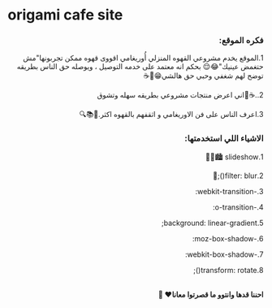 # origami cafe site

<div dir="rtl">



### فكره الموقع:


1.الموقع يخدم مشروعي القهوه المنزلي أُوريغامي اقووى قهوه ممكن تجربونها"مش حتغمض عينيك"😂😌 بحكم انه معتمد على خدمه التوصيل ، ويوصله حق الناس بطريقه توضح لهم شغفي وحبي حق هالشي😁🧠☕️

2..☕️🍯اني اعرض منتجات مشروعي بطريقه سهله وتشوق

3.اعرف الناس على فن الاوريغامي و اثقفهم بالقهوه اكثر.🎨📚🔍

### الاشياء اللي استخدمتها:

1.slideshow 🏙🌆🌃

2.filter: blur();📸

3.-webkit-transition:

4.-o-transition:

5.background: linear-gradient;

6.-moz-box-shadow:

7.-webkit-box-shadow:

8.transform: rotate();


[site]:https://origamicafe.netlify.app/

<br>
<b>احننا قدها وانتوو ما قصرتوا معانا❤️ 💪</b>
